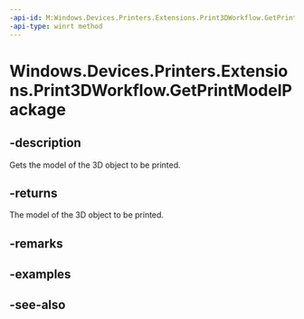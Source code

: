 ```yaml
---
-api-id: M:Windows.Devices.Printers.Extensions.Print3DWorkflow.GetPrintModelPackage
-api-type: winrt method
---
```


<!-- Method syntax
public object GetPrintModelPackage()
-->

# Windows.Devices.Printers.Extensions.Print3DWorkflow.GetPrintModelPackage

## -description
Gets the model of the 3D object to be printed.

## -returns
The model of the 3D object to be printed.

## -remarks

## -examples

## -see-also
